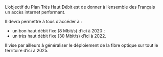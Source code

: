 <p id="brief">
  L’objectif du Plan Très Haut Débit est de donner à l’ensemble des Français un accès internet performant.
</p>
<p>
  Il devra permettre à tous d’accéder à :
  <ul>
    <li>un bon haut débit fixe (8 Mbit/s) d’ici à 2020 ;</li>
    <li>un très haut débit fixe (30 Mbit/s) d’ici à 2022.</li>
  </ul>
</p>
<p>
  Il vise par ailleurs à généraliser le déploiement de la fibre optique sur tout le territoire d’ici à 2025.
</p>

